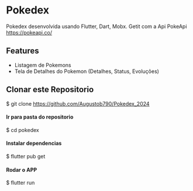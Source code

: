 # Pokedex

Pokedex desenvolvida usando Flutter, Dart, Mobx. Getit com a Api PokeApi https://pokeapi.co/

## Features

- Listagem de Pokemons
- Tela de Detalhes do Pokemon (Detalhes, Status, Evoluções)

## Clonar este Repositorio
$ git clone https://github.com/Augustob790/Pokedex_2024

#### Ir para pasta do repositorio
$ cd pokedex

#### Instalar dependencias
$ flutter pub get

#### Rodar o APP
$ flutter run

